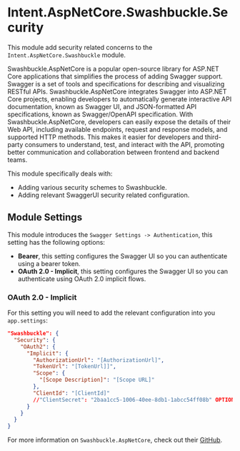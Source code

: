 ﻿# Intent.AspNetCore.Swashbuckle.Security

This module add security related concerns to the `Intent.AspNetCore.Swashbuckle` module.

Swashbuckle.AspNetCore is a popular open-source library for ASP.NET Core applications that simplifies the process of adding Swagger support. Swagger is a set of tools and specifications for describing and visualizing RESTful APIs. Swashbuckle.AspNetCore integrates Swagger into ASP.NET Core projects, enabling developers to automatically generate interactive API documentation, known as Swagger UI, and JSON-formatted API specifications, known as Swagger/OpenAPI specification. With Swashbuckle.AspNetCore, developers can easily expose the details of their Web API, including available endpoints, request and response models, and supported HTTP methods. This makes it easier for developers and third-party consumers to understand, test, and interact with the API, promoting better communication and collaboration between frontend and backend teams.

This module specifically deals with:

- Adding various security schemes to Swashbuckle.
- Adding relevant SwaggerUI security related configuration.

## Module Settings

This module introduces the `Swagger Settings -> Authentication`, this setting has the following options:

- **Bearer**, this setting configures the Swagger UI so you can authenticate using a bearer token.
- **OAuth 2.0 - Implicit**, this setting configures the Swagger UI so you can authenticate using OAuth 2.0 implicit flows.

### OAuth 2.0 - Implicit

For this setting you will need to add the relevant configuration into you `app.settings`:

```JSON
"Swashbuckle": {
  "Security": {
    "OAuth2": {
      "Implicit": {
        "AuthorizationUrl": "[AuthorizationUrl]",
        "TokenUrl": "[TokenUrl]]",
        "Scope": {
          "[Scope Description]": "[Scope URL]"
        },
        "ClientId": "[ClientId]"
        //"ClientSecret": "2baa1cc5-1006-40ee-8db1-1abcc54ff08b" OPTIONAL
      }
    }
  }
}
```

For more information on `Swashbuckle.AspNetCore`, check out their [GitHub](https://github.com/domaindrivendev/Swashbuckle.AspNetCore).
